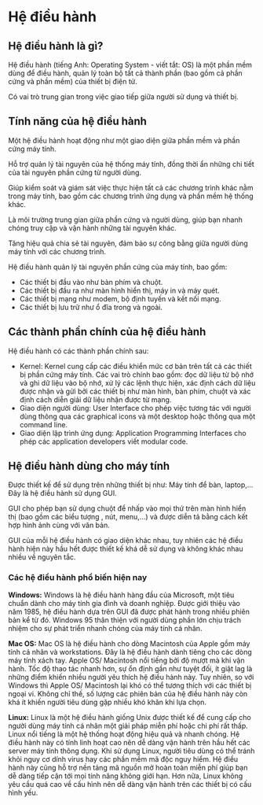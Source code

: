 # Hệ điều hành

## Hệ điều hành là gì?
Hệ điều hành (tiếng Anh: Operating System - viết tắt: OS) là một phần mềm dùng để điều hành, quản lý toàn bộ tất cả thành phần (bao gồm cả phần cứng và phần mềm) của thiết bị điện tử.

Có vai trò trung gian trong việc giao tiếp giữa người sử dụng và thiết bị.

## Tính năng của hệ điều hành
Một hệ điều hành hoạt động như một giao diện giữa phần mềm và phần cứng máy tính.

Hỗ trợ quản lý tài nguyên của hệ thống máy tính, đồng thời ẩn những chi tiết của tài nguyên phần cứng từ người dùng.

Giúp kiểm soát và giám sát việc thực hiện tất cả các chương trình khác nằm trong máy tính, bao gồm các chương trình ứng dụng và phần mềm hệ thống khác.

Là môi trường trung gian giữa phần cứng và người dùng, giúp bạn nhanh chóng truy cập và vận hành những tài nguyên khác.

Tăng hiệu quả chia sẻ tài nguyên, đảm bảo sự công bằng giữa người dùng máy tính với các chương trình.

Hệ điều hành quản lý tài nguyên phần cứng của máy tính, bao gồm:

- Các thiết bị đầu vào như bàn phím và chuột.
- Các thiết bị đầu ra như màn hình hiển thị, máy in và máy quét.
- Các thiết bị mạng như modem, bộ định tuyến và kết nối mạng.
- Các thiết bị lưu trữ như ổ đĩa trong và ngoài.

## Các thành phần chính của hệ điều hành
Hệ điều hành có các thành phần chính sau:

- Kernel: Kernel cung cấp các điều khiển mức cơ bản trên tất cả các thiết bị phần cứng máy tính. Các vai trò chính bao gồm: đọc dữ liệu từ bộ nhớ và ghi dữ liệu vào bộ nhớ, xử lý các lệnh thực hiện, xác định cách dữ liệu được nhận và gửi bởi các thiết bị như màn hình, bàn phím, chuột và xác định cách diễn giải dữ liệu nhận được từ mạng.
- Giao diện người dùng: User Interface cho phép việc tương tác với người dùng thông qua các graphical icons và một desktop hoặc thông qua một command line.
- Giao diện lập trình ứng dụng: Application Programming Interfaces cho phép các application developers viết modular code.

## Hệ điều hành dùng cho máy tính
Được thiết kế để sử dụng trên những thiết bị như: Máy tính để bàn, laptop,… Đây là hệ điều hành sử dụng GUI.

GUI cho phép bạn sử dụng chuột để nhấp vào mọi thứ trên màn hình hiển thị (bao gồm các biểu tượng , nút, menu,…) và được diễn tả bằng cách kết hợp hình ảnh cùng với văn bản.

GUI của mỗi hệ điều hành có giao diện khác nhau, tuy nhiên các hệ điều hành hiện này hầu hết được thiết kế khá dễ sử dụng và không khác nhau nhiều về nguyên tắc.

### Các hệ điều hành phổ biến hiện nay
**Windows:** Windows là hệ điều hành hàng đầu của Microsoft, một tiêu chuẩn dành cho máy tính gia đình và doanh nghiệp. Được giới thiệu vào năm 1985, hệ điều hành dựa trên GUI đã được phát hành trong nhiều phiên bản kể từ đó. Windows 95 thân thiện với người dùng phần lớn chịu trách nhiệm cho sự phát triển nhanh chóng của máy tính cá nhân.

**Mac OS:** Mac OS là hệ điều hành cho dòng Macintosh của Apple gồm máy tính cá nhân và workstations. Đây là hệ điều hành dành tiêng cho các dòng máy tính xách tay. Apple OS/ Macintosh nổi tiếng bởi độ mượt mà khi vận hành. Tốc độ thao tác nhanh hơn, sự ổn định gần như tuyệt đối, ít giật lag là những điểm khiến nhiều người yêu thích hệ điều hành này. Tuy nhiên, so với Windows thì Apple OS/ Macintosh lại khó có thể tương thích với các thiết bị ngoại vi. Không chỉ thế, số lượng các phiên bản của hệ điều hành này còn khá ít khiến người tiêu dùng gặp nhiều khó khăn khi lựa chọn.

**Linux:** Linux là một hệ điều hành giống Unix được thiết kế để cung cấp cho người dùng máy tính cá nhân một giải pháp miễn phí hoặc chi phí rất thấp. Linux nổi tiếng là một hệ thống hoạt động hiệu quả và nhanh chóng. Hệ điều hành này có tính linh hoạt cao nên dễ dàng vận hành trên hầu hết các server máy tính thông dụng. Khi sử dụng Linux, người tiêu dùng có thể tránh khỏi nguy cơ dính virus hay các phần mềm mã độc nguy hiểm. Hệ điều hành này cũng hỗ trợ nền tảng mã nguồn mở hoàn toàn miễn phí giúp bạn dễ dàng tiếp cận tới mọi tính năng không giới hạn. Hơn nữa, Linux không yêu cầu quá cao về cấu hình nên dễ dàng vận hành trên các thiết bị có cấu hình yếu.



